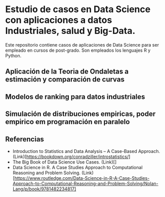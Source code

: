# Estudio de casos en Data Science con aplicaciones a datos Industriales, salud y Big-Data.

Este repositorio contiene casos de aplicaciones de Data Science para ser empleado en cursos de post-grado.
Son empleados los lenguajes R y Python.

## Aplicación de la Teoria de Ondaletas a estimación y comparación de curvas

## Modelos de ranking para datos industriales

## Simulación de distribuciones empiricas, poder empirico em programación en paralelo



## Referencias

- Introduction to Statistics and Data Analysis – A Case-Based Approach. (Link)[https://bookdown.org/conradziller/introstatistics/]
- The Big Book of Data Science Use Cases. (Link)[]
- Data Science in R. A Case Studies Approach to Computational Reasoning and Problem Solving. (Link)[https://www.routledge.com/Data-Science-in-R-A-Case-Studies-Approach-to-Computational-Reasoning-and-Problem-Solving/Nolan-Lang/p/book/9781482234817]
  
 
